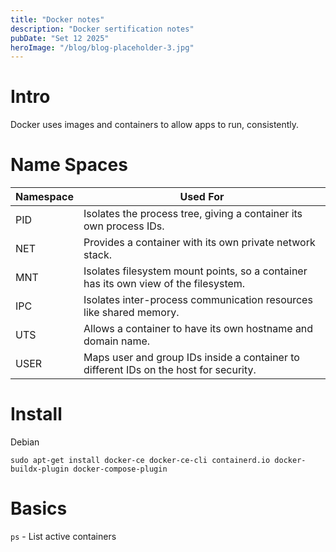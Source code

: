 ```yaml
---
title: "Docker notes"
description: "Docker sertification notes"
pubDate: "Set 12 2025"
heroImage: "/blog/blog-placeholder-3.jpg"
---
```


# Intro

Docker uses images and containers to allow apps to run, consistently.

# Name Spaces

| Namespace | Used For                                                                              |
| --------- | ------------------------------------------------------------------------------------- |
| PID       | Isolates the process tree, giving a container its own process IDs.                    |
| NET       | Provides a container with its own private network stack.                              |
| MNT       | Isolates filesystem mount points, so a container has its own view of the filesystem.  |
| IPC       | Isolates inter-process communication resources like shared memory.                    |
| UTS       | Allows a container to have its own hostname and domain name.                          |
| USER      | Maps user and group IDs inside a container to different IDs on the host for security. |

# Install

Debian

```shel
sudo apt-get install docker-ce docker-ce-cli containerd.io docker-buildx-plugin docker-compose-plugin
```

# Basics

`ps` - List active containers
